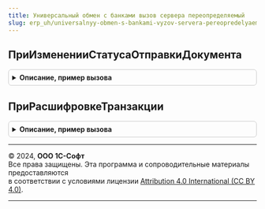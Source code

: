 ```yaml
---
title: Универсальный обмен с банками вызов сервера переопределяемый
slug: erp_uh/universalnyy-obmen-s-bankami-vyzov-servera-pereopredelyaemyy
---
```



## ПриИзмененииСтатусаОтправкиДокумента
<details style="margin: 1em 0; padding: 0.5em; border: 1px solid #ccc; border-radius: 6px;">

<summary style="font-weight: bold; cursor: pointer;">Описание, пример вызова</summary>

```bsl

// Процедура вызывается при изменении статуса отправки (сдачи) документа.
//
// Параметры:
//	Ссылка - ссылка на документ.
//	СтатусОтправки - ПеречислениеСсылка.СтатусыОтправки - актуальный статус
//
Процедура ПриИзмененииСтатусаОтправкиДокумента(Ссылка, СтатусОтправки) Экспорт
```

Пример вызова
```bsl
УниверсальныйОбменСБанкамиВызовСервераПереопределяемый.ПриИзмененииСтатусаОтправкиДокумента(Ссылка, СтатусОтправки) 
```
</details>

## ПриРасшифровкеТранзакции
<details style="margin: 1em 0; padding: 0.5em; border: 1px solid #ccc; border-radius: 6px;">

<summary style="font-weight: bold; cursor: pointer;">Описание, пример вызова</summary>

```bsl

// Вызывается после расшифровки всех файлов транспортного контейнера, или в случае ошибки расшифровки.
//
// Параметры: см. описание функции УниверсальныйОбменСБанкамиПереопределяемый.ПриРасшифровкеТранзакции.
Процедура ПриРасшифровкеТранзакции(Транзакция, Результат) Экспорт
```

Пример вызова
```bsl
УниверсальныйОбменСБанкамиВызовСервераПереопределяемый.ПриРасшифровкеТранзакции(Транзакция, Результат) 
```
</details>

---

© 2024, **ООО 1С-Софт**  
Все права защищены. Эта программа и сопроводительные материалы предоставляются  
в соответствии с условиями лицензии [Attribution 4.0 International (CC BY 4.0)](https://creativecommons.org/licenses/by/4.0/legalcode).

---
